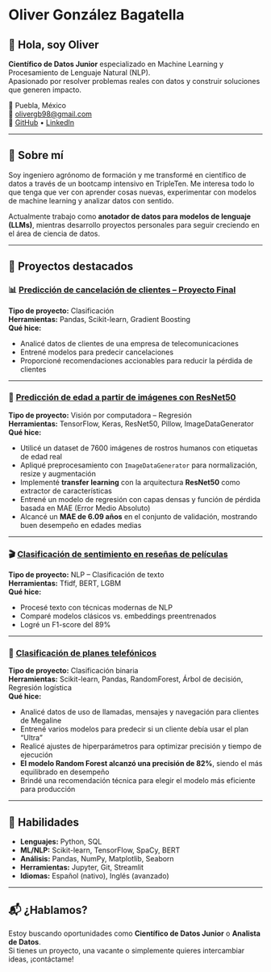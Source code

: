 # Oliver González Bagatella

## 👋 Hola, soy Oliver

**Científico de Datos Junior** especializado en Machine Learning y Procesamiento de Lenguaje Natural (NLP).  
Apasionado por resolver problemas reales con datos y construir soluciones que generen impacto.

📍 Puebla, México  
📧 olivergb98@gmail.com  
🔗 [GitHub](https://github.com/Olivergb98) • [LinkedIn](https://www.linkedin.com/in/oliver-gb/)

---

## 🚀 Sobre mí

Soy ingeniero agrónomo de formación y me transformé en científico de datos a través de un bootcamp intensivo en TripleTen. Me interesa todo lo que tenga que ver con aprender cosas nuevas, experimentar con modelos de machine learning y analizar datos con sentido.

Actualmente trabajo como **anotador de datos para modelos de lenguaje (LLMs)**, mientras desarrollo proyectos personales para seguir creciendo en el área de ciencia de datos.

---

## 🧪 Proyectos destacados

### 📊 [Predicción de cancelación de clientes – Proyecto Final](https://github.com/Olivergb98/churn-prediction-telecom)
**Tipo de proyecto:** Clasificación  
**Herramientas:** Pandas, Scikit-learn, Gradient Boosting  
**Qué hice:**  
- Analicé datos de clientes de una empresa de telecomunicaciones  
- Entrené modelos para predecir cancelaciones  
- Proporcioné recomendaciones accionables para reducir la pérdida de clientes

---
### 🧓 [Predicción de edad a partir de imágenes con ResNet50](https://github.com/Olivergb98/Computer-vision)
**Tipo de proyecto:** Visión por computadora – Regresión  
**Herramientas:** TensorFlow, Keras, ResNet50, Pillow, ImageDataGenerator  
**Qué hice:**  
- Utilicé un dataset de 7600 imágenes de rostros humanos con etiquetas de edad real  
- Apliqué preprocesamiento con `ImageDataGenerator` para normalización, resize y augmentación  
- Implementé **transfer learning** con la arquitectura **ResNet50** como extractor de características  
- Entrené un modelo de regresión con capas densas y función de pérdida basada en MAE (Error Medio Absoluto)
- Alcancé un **MAE de 6.09 años** en el conjunto de validación, mostrando buen desempeño en edades medias


---

### 🎬 [Clasificación de sentimiento en reseñas de películas](https://github.com/Olivergb98/Aprendizaje-para-textos--NLP-)
**Tipo de proyecto:** NLP – Clasificación de texto  
**Herramientas:** Tfidf, BERT, LGBM  
**Qué hice:**  
- Procesé texto con técnicas modernas de NLP  
- Comparé modelos clásicos vs. embeddings preentrenados  
- Logré un F1-score del 89%

---

### 📱 [Clasificación de planes telefónicos](https://github.com/Olivergb98/Clasificacion-de-planes-telefonicos)
**Tipo de proyecto:** Clasificación binaria  
**Herramientas:** Scikit-learn, Pandas, RandomForest, Árbol de decisión, Regresión logística  
**Qué hice:**  
- Analicé datos de uso de llamadas, mensajes y navegación para clientes de Megaline  
- Entrené varios modelos para predecir si un cliente debía usar el plan “Ultra”  
- Realicé ajustes de hiperparámetros para optimizar precisión y tiempo de ejecución  
- **El modelo Random Forest alcanzó una precisión de 82%**, siendo el más equilibrado en desempeño  
- Brindé una recomendación técnica para elegir el modelo más eficiente para producción

---

## 🧠 Habilidades

- **Lenguajes:** Python, SQL  
- **ML/NLP:** Scikit-learn, TensorFlow, SpaCy, BERT  
- **Análisis:** Pandas, NumPy, Matplotlib, Seaborn  
- **Herramientas:** Jupyter, Git, Streamlit  
- **Idiomas:** Español (nativo), Inglés (avanzado)

---

## 📬 ¿Hablamos?

Estoy buscando oportunidades como **Científico de Datos Junior** o **Analista de Datos**.  
Si tienes un proyecto, una vacante o simplemente quieres intercambiar ideas, ¡contáctame!


